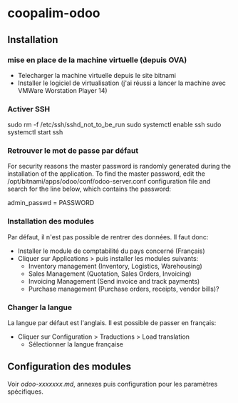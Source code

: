 # coopalim-odoo

## Installation 

### mise en place de la machine virtuelle (depuis OVA)

 - Telecharger la machine virtuelle depuis le site bitnami
 - Installer le logiciel de virtualisation (j'ai réussi a lancer la machine avec VMWare Worstation Player 14)

### Activer SSH

sudo rm -f /etc/ssh/sshd_not_to_be_run
sudo systemctl enable ssh
sudo systemctl start ssh

### Retrouver le mot de passe par défaut

For security reasons the master password is randomly generated during the installation of the application. To find the master password, edit the /opt/bitnami/apps/odoo/conf/odoo-server.conf configuration file and search for the line below, which contains the password:

  admin_passwd = PASSWORD


### Installation des modules
 
 Par défaut, il n'est pas possible de rentrer des données. Il faut donc:
  - Installer le module de comptabilité du pays concerné (Français)
  - Cliquer sur Applications > puis installer les modules suivants:
    - Inventory management (Inventory, Logistics, Warehousing)
    - Sales Management (Quotation, Sales Orders, Invoicing)
    - Invoicing Management (Send invoice and track payments)
    - Purchase management (Purchase orders, receipts, vendor bills)?

### Changer la langue

La langue par défaut est l'anglais. Il est possible de passer en français:
 - Cliquer sur Configuration > Traductions > Load translation
   - Sélectionner la langue française
   
## Configuration des modules

Voir *odoo-xxxxxxx.md*, annexes puis configuration pour les paramètres spécifiques.
